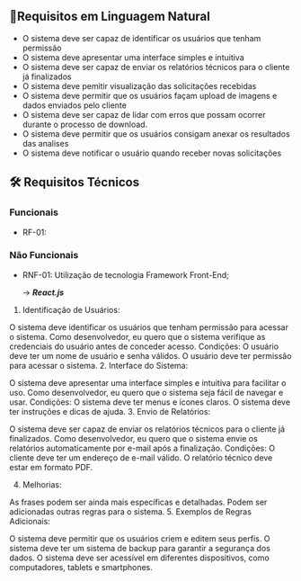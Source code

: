 ## 🎈Requisitos em Linguagem Natural
- O sistema deve ser capaz de identificar os usuários que tenham permissão 
- O sistema deve apresentar uma interface simples e intuitiva 
- O sistema deve ser capaz de enviar os relatórios técnicos para o cliente já finalizados
- O sistema deve pemitir visualização das solicitações recebidas 
- O sistema deve permitir que os usuários façam upload de imagens e dados enviados pelo cliente 
- O sistema deve ser capaz de lidar com erros que possam ocorrer durante o processo de download.
- O sistema deve permitir que os usuários consigam anexar os resultados das analises
- O sistema deve notificar o usuário quando receber novas solicitações

## 🛠 Requisitos Técnicos

### Funcionais
- RF-01:

### Não Funcionais
- RNF-01: Utilização de tecnologia Framework Front-End;

    → ***React.js***

1. Identificação de Usuários:

O sistema deve identificar os usuários que tenham permissão para acessar o sistema.
Como desenvolvedor, eu quero que o sistema verifique as credenciais do usuário antes de conceder acesso.
Condições:
O usuário deve ter um nome de usuário e senha válidos.
O usuário deve ter permissão para acessar o sistema.
2. Interface do Sistema:

O sistema deve apresentar uma interface simples e intuitiva para facilitar o uso.
Como desenvolvedor, eu quero que o sistema seja fácil de navegar e usar.
Condições:
O sistema deve ter menus e ícones claros.
O sistema deve ter instruções e dicas de ajuda.
3. Envio de Relatórios:

O sistema deve ser capaz de enviar os relatórios técnicos para o cliente já finalizados.
Como desenvolvedor, eu quero que o sistema envie os relatórios automaticamente por e-mail após a finalização.
Condições:
O cliente deve ter um endereço de e-mail válido.
O relatório técnico deve estar em formato PDF.

4. Melhorias:

As frases podem ser ainda mais específicas e detalhadas.
Podem ser adicionadas outras regras para o sistema.
5. Exemplos de Regras Adicionais:

O sistema deve permitir que os usuários criem e editem seus perfis.
O sistema deve ter um sistema de backup para garantir a segurança dos dados.
O sistema deve ser acessível em diferentes dispositivos, como computadores, tablets e smartphones.
